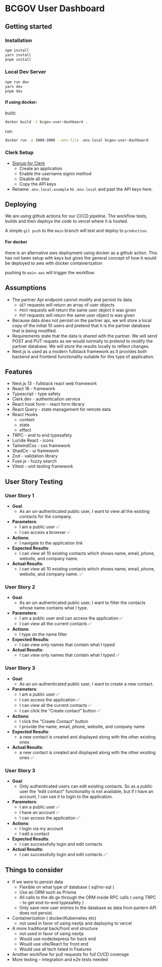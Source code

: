 # BCGOV User Dashboard

## Getting started

### Installation

```bash
npm install
yarn install
pnpm install
```

### Local Dev Server

```bash
npm run dev
yarn dev
pnpm dev
```

#### If using docker:

build:

```bash
docker build -t bcgov-user-dashbaord .
```

run:

```bash
docker run -p 3000:3000 --env-file .env.local bcgov-user-dashbaord
```

### Clerk Setup

- [Signup for Clerk](https://dashboard.clerk.com/sign-up)
  - Create an application
  - Enable the username signin method
  - Disable all else
  - Copy the API keys
- Rename `.env.local.example` to `.env.local` and past the API keys here.

## Deploying

We are using github actions for our CI/CD pipeline. The workflow tests, builds and then deploys the code to vercel where it is hosted.

A simple `git push` to the `main` branch will test and deploy to `production`.

#### For docker

there is an alternative aws deployment using docker as a github action. This has not been setup with keys but gives the general concept of how it would be deployed to aws with docker containerization

pushing to `main-aws` will trigger the workflow

## Assumptions

- The partner Api endpoint cannot modify and persist its data.
  - `GET` requests will return an array of user objects
  - `POST` requests will return the same user object it was given
  - `PUT` requests will return the same user object is was given
- Because data does not persist on the partner api, we will store a local copy of the initial 10 users and pretend that it is the partner database that is being modified.
- Requirements state that the data is shared with the partner. We will send POST and PUT requets as we would normally to pretend to modify the partner database. We will store the results locally to reflect changes.
- Next.js is used as a modern fullstack framework as it provides both backend and frontend functionality suitable for this type of application.

## Features

- Next.js 13 - fullstack react web framework
- React 18 - framework
- Typescript - type safety
- Clerk.dev - authentication service
- React hook form - react form library
- React Query - state management for remote data
- React Hooks
  - context
  - state
  - effect
- TRPC - end to end typesafety
- Lucide React - icons
- TailwindCss - css framework
- ShadCn - ui framework
- Zod - validation library
- Fuse.js - fuzzy search
- Vitest - unit testing framework

## User Story Testing

### User Story 1

- **Goal**:
  - As an un-authenticated public user, I want to view all the existing contacts for the company.
- **Parameters**:
  - I am a public user ✅
  - I can access a browser ✅
- **Actions**:
  - I navigate to the application link
- **Expected Results**:
  - I can view all 10 existing contacts which shows name, email, phone, website, and company name.
- **Actual Results**:
  - I can view all 10 existing contacts which shows name, email, phone, website, and company name. ✅

### User Story 2

- **Goal**:
  - As an un-authenticated public user, I want to filter the contacts whose name contains what I type.
- **Parameters**:
  - I am a public user and can access the application ✅
  - I can view all the current contacts ✅
- **Actions**:
  - I type on the name filter
- **Expected Results**:
  - I can view only names that contain what I typed
- **Actual Results**:
  - I can view only names that contain what I typed ✅

### User Story 3

- **Goal**:
  - As an un-authenticated public user, I want to create a new contact.
- **Parameters**:
  - I am a public user ✅
  - I can access the application ✅
  - I can view all the current contacts ✅
  - I can click the “Create contact” button ✅
- **Actions**:
  - I click the "Create Contact" button
  - I provide the name, email, phone, website, and company name
- **Expected Results**:
  - a new contact is created and displayed along with the other existing ones
- **Actual Results**:
  - a new contact is created and displayed along with the other existing ones ✅

### User Story 3

- **Goal**:
  - Only authenticated users can edit existing contacts. So as a public user the “edit contact” functionality is not available, but if I have an account, I can use it to login to the application.
- **Parameters**:
  - I am a public user ✅
  - I have an account ✅
  - I can access the application ✅
- **Actions**:
  - I login via my account
  - I edit a contact
- **Expected Results**:
  - I can successfully login and edit contacts
- **Actual Results**:
  - I can successfully login and edit contacts ✅

## Things to consider

- If we were to persist data
  - Flexible on what type of database ( sql/no-sql )
  - Use an ORM such as Prisma
  - All calls to the db go through the ORM inside RPC calls ( using TRPC - to get end-to-end typesafety )
  - Only save new user entries to the database as data from partern API does not persist.
- Containerization ( docker/Kubernetes etc)
  - not used in favor of using nextjs and deploying to vercel
- A more traditional back/front end structure
  - not used in favor of using nextjs
  - Would use node/express for back end
  - Would use vite/React for front end
  - Would use all tech listed in Features
- Another workflow for pull requests for full CI/CD coverage
- More testing - integration and e2e tests needed
